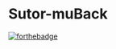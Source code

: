 # Sutor-muBack
[![forthebadge](https://forthebadge.com/images/badges/built-with-love.svg)](https://forthebadge.com)
